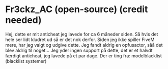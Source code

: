 # Fr3ckz_AC (open-source) (credit needed)

Hej, dette er mit anticheat jeg lavede for ca 6 måneder siden.
Så hvis det hele ser lidt kludret ud så er det nok derfor.
Siden jeg ikke spiller FiveM mere, har jeg valgt og udgive dette.
Jeg fandt aldrig en opfusactor, såå det blev aldrig til noget...
Jeg yder ingen support på dette, det er et halvdt færdigt anticheat, jeg lavede på et par dage.
Der er ting fra:
modelblacklist (blacklist systemer)
